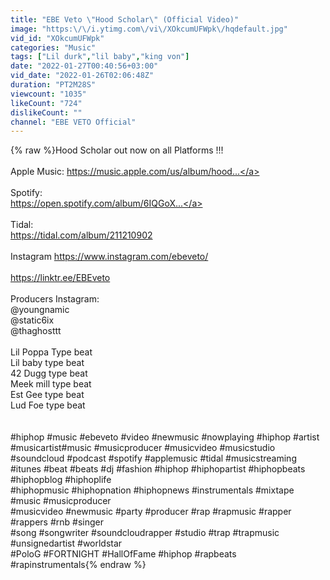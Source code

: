 ```yaml
---
title: "EBE Veto \"Hood Scholar\" (Official Video)"
image: "https:\/\/i.ytimg.com\/vi\/XOkcumUFWpk\/hqdefault.jpg"
vid_id: "XOkcumUFWpk"
categories: "Music"
tags: ["Lil durk","lil baby","king von"]
date: "2022-01-27T00:40:56+03:00"
vid_date: "2022-01-26T02:06:48Z"
duration: "PT2M28S"
viewcount: "1035"
likeCount: "724"
dislikeCount: ""
channel: "EBE VETO Official"
---
```

{% raw %}Hood Scholar out now on all Platforms !!! <br /> <br />Apple Music:   <a rel="nofollow" target="blank" href="https://music.apple.com/us/album/hood...">https://music.apple.com/us/album/hood...</a><br /> <br />Spotify: <br /><a rel="nofollow" target="blank" href="https://open.spotify.com/album/6IQGoX...">https://open.spotify.com/album/6IQGoX...</a><br /> <br />Tidal: <br /><a rel="nofollow" target="blank" href="https://tidal.com/album/211210902">https://tidal.com/album/211210902</a><br /><br />Instagram <a rel="nofollow" target="blank" href="https://www.instagram.com/ebeveto/">https://www.instagram.com/ebeveto/</a><br /><br /><a rel="nofollow" target="blank" href="https://linktr.ee/EBEveto">https://linktr.ee/EBEveto</a><br /><br />Producers Instagram:<br />@youngnamic<br />@static6ix<br />@thaghosttt<br /><br />Lil Poppa Type beat<br />Lil baby type beat<br />42 Dugg type beat<br />Meek mill type beat<br />Est Gee type beat <br />Lud Foe type beat<br /><br /><br />#hiphop #music #ebeveto #video #newmusic #nowplaying #hiphop #artist #musicartist#music #musicproducer #musicvideo #musicstudio #soundcloud #podcast #spotify #applemusic #tidal #musicstreaming #itunes #beat #beats #dj #fashion #hiphop #hiphopartist #hiphopbeats #hiphopblog #hiphoplife<br />#hiphopmusic #hiphopnation #hiphopnews #instrumentals #mixtape #music #musicproducer<br />#musicvideo #newmusic #party #producer #rap #rapmusic #rapper #rappers #rnb #singer<br />#song #songwriter #soundcloudrapper #studio #trap #trapmusic #unsignedartist #worldstar<br />#PoloG #FORTNIGHT #HallOfFame #hiphop #rapbeats #rapinstrumentals{% endraw %}
